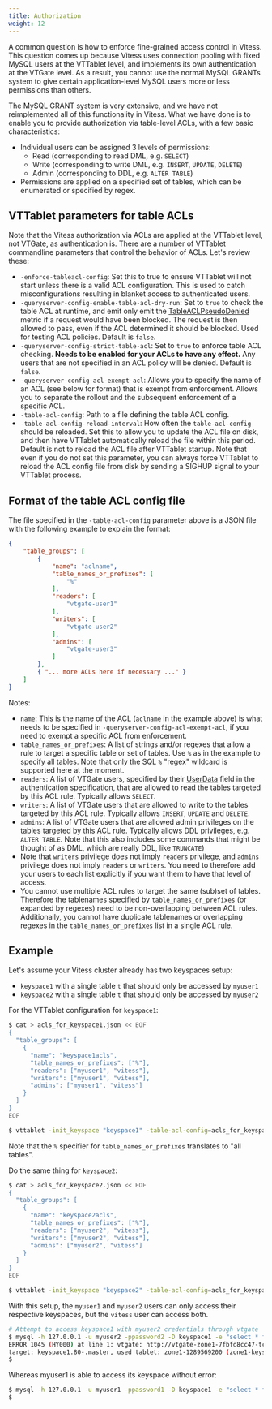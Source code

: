 ```yaml
---
title: Authorization
weight: 12
---
```


A common question is how to enforce fine-grained access control in Vitess.
This question comes up because Vitess uses connection pooling with fixed
MySQL users at the VTTablet level, and implements its own authentication
at the VTGate level. As a result, you cannot use the normal MySQL GRANTs
system to give certain application-level MySQL users more or less permissions
than others.

The MySQL GRANT system is very extensive, and we have not reimplemented
all of this functionality in Vitess.  What we have done is to enable you
to provide authorization via table-level ACLs, with a few basic
characteristics:
 * Individual users can be assigned 3 levels of permissions:
   * Read (corresponding to read DML, e.g. `SELECT`)
   * Write (corresponding to write DML, e.g. `INSERT`, `UPDATE`, `DELETE`)
   * Admin (corresponding to DDL, e.g. `ALTER TABLE`)
 * Permissions are applied on a specified set of tables, which can be
   enumerated or specified by regex.


## VTTablet parameters for table ACLs

Note that the Vitess authorization via ACLs are applied at the VTTablet
level, not VTGate, as authentication is.
There are a number of VTTablet commandline parameters that control the
behavior of ACLs.  Let's review these:
 * `-enforce-tableacl-config`:  Set this to true to ensure VTTablet will not
   start unless there is a valid ACL configuration. This is used to
   catch misconfigurations resulting in blanket access to authenticated
   users.
 * `-queryserver-config-enable-table-acl-dry-run`:  Set to `true` to check the
   table ACL at runtime, and emit only emit the
   [TableACLPseudoDenied](../configuring-components/#tableaclallowed-tableacldenied-tableaclpseudodenied)
   metric if a request would have been blocked. The request is then
   allowed to pass, even if the ACL determined it should
   be blocked.  Used for testing ACL policies. Default is `false`.
 * `-queryserver-config-strict-table-acl`: Set to `true` to enforce table ACL
   checking.  **Needs to be enabled for your ACLs to have any effect.**
   Any users that are not specified in an ACL policy will be denied.
   Default is `false`.
 * `-queryserver-config-acl-exempt-acl`:  Allows you to specify the name
   of an ACL (see below for format) that is exempt from enforcement.
   Allows you to separate the rollout and the subsequent enforcement of
   a specific ACL.
 * `-table-acl-config`: Path to a file defining the table ACL config.
 * `-table-acl-config-reload-interval`:  How often the `table-acl-config`
   should be reloaded.  Set this to allow you to update the ACL file on
   disk, and then have VTTablet automatically reload the file within this
   period.  Default is not to reload the ACL file after VTTablet startup.
   Note that even if you do not set this parameter, you can always force
   VTTablet to reload the ACL config file from disk by sending a SIGHUP
   signal to your VTTablet process.


## Format of the table ACL config file

The file specified in the `-table-acl-config` parameter above is a JSON
file with the following example to explain the format:

```json
{
    "table_groups": [
        {
            "name": "aclname",
            "table_names_or_prefixes": [
                "%"
            ],
            "readers": [
                "vtgate-user1"
            ],
            "writers": [
                "vtgate-user2"
            ],
            "admins": [
                "vtgate-user3"
            ]
        },
        { "... more ACLs here if necessary ..." }
    ]
}
```

Notes:
 * `name`: This is the name of the ACL (`aclname` in the example above) is
   what needs to be specified in `-queryserver-config-acl-exempt-acl`,
   if you need to exempt a specific ACL from enforcement.
 * `table_names_or_prefixes`:  A list of strings and/or regexes that allow
   a rule to target a specific table or set of tables.  Use `%` as in the
   example to specify all tables.  Note that only the SQL `%` "regex"
   wildcard is supported here at the moment.
 * `readers`:  A list of VTGate users, specified by their [UserData](../user-management/#userdata)
   field in the authentication specification, that are allowed to read the
   tables targeted by this ACL rule. Typically allows `SELECT`.
 * `writers`:  A list of VTGate users that are allowed to write to the tables
   targeted by this ACL rule. Typically allows `INSERT`, `UPDATE` and `DELETE`.
 * `admins`:  A list of VTGate users that are allowed admin privileges on
   the tables targeted by this ACL rule.  Typically allows DDL privileges,
   e.g. `ALTER TABLE`. Note that this also includes some commands that might
   be thought of as DML, which are really DDL, like `TRUNCATE`)
 * Note that `writers` privilege does not imply `readers` privilege, and `admins`
   privilege does not imply `readers` or `writers`.  You need to therefore
   add your users to each list explicitly if you want them to have that
   level of access.
 * You cannot use multiple ACL rules to target the same (sub)set of tables.
   Therefore the tablenames specified by `table_names_or_prefixes`
   (or expanded by regexes) need to be non-overlapping between ACL rules.
   Additionally, you cannot have duplicate tablenames or overlapping regexes
   in the `table_names_or_prefixes` list in a single ACL rule.


## Example

Let's assume your Vitess cluster already has two keyspaces setup:
 * `keyspace1` with a single table `t` that should only be accessed by `myuser1`
 * `keyspace2` with a single table `t` that should only be accessed by `myuser2`

For the VTTablet configuration for `keyspace1`:
```sh
$ cat > acls_for_keyspace1.json << EOF
{
  "table_groups": [
    {
      "name": "keyspace1acls",
      "table_names_or_prefixes": ["%"],
      "readers": ["myuser1", "vitess"],
      "writers": ["myuser1", "vitess"],
      "admins": ["myuser1", "vitess"]
    }
  ]
}
EOF

$ vttablet -init_keyspace "keyspace1" -table-acl-config=acls_for_keyspace1.json -enforce-tableacl-config -queryserver-config-strict-table-acl ........
```

Note that the `%` specifier for `table_names_or_prefixes` translates to
"all tables".

Do the same thing for `keyspace2`:
```sh
$ cat > acls_for_keyspace2.json << EOF
{
  "table_groups": [
    {
      "name": "keyspace2acls",
      "table_names_or_prefixes": ["%"],
      "readers": ["myuser2", "vitess"],
      "writers": ["myuser2", "vitess"],
      "admins": ["myuser2", "vitess"]
    }
  ]
}
EOF

$ vttablet -init_keyspace "keyspace2" -table-acl-config=acls_for_keyspace2.json -enforce-tableacl-config -queryserver-config-strict-table-acl ........
```

With this setup, the `myuser1` and `myuser2` users can only access their respective keyspaces, but the `vitess`
user can access both.

```sh
# Attempt to access keyspace1 with myuser2 credentials through vtgate
$ mysql -h 127.0.0.1 -u myuser2 -ppassword2 -D keyspace1 -e "select * from t"
ERROR 1045 (HY000) at line 1: vtgate: http://vtgate-zone1-7fbfd8cc47-tchbz:15001/: target: keyspace1.-80.master, used tablet: zone1-476565201 (zone1-keyspace1-x-80-replica-1.vttablet): vttablet: rpc error: code = PermissionDenied desc = table acl error: "myuser2" [] cannot run PASS_SELECT on table "t" (CallerID: myuser2)
target: keyspace1.80-.master, used tablet: zone1-1289569200 (zone1-keyspace1-80-x-replica-0.vttablet): vttablet: rpc error: code = PermissionDenied desc = table acl error: "myuser2" [] cannot run PASS_SELECT on table "t" (CallerID: myuser2)
$
```

Whereas myuser1 is able to access its keyspace without error:
```sh
$ mysql -h 127.0.0.1 -u myuser1 -ppassword1 -D keyspace1 -e "select * from t"
$
```
